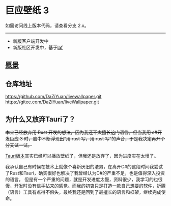 # 巨应壁纸 3

如需访问线上版本代码，请查看分支 2.x。

---

- 新版客户端开发中
- 新版社区开发中，基于[laf](https://laf.run/signup?code=y0pRFfG)  

## [愿景](./docs/0.愿景.md)

## 仓库地址

<https://github.com/DaZiYuan/livewallpaper.git>  
<https://gitee.com/DaZiYuan/liveWallpaper.git>  

## 为什么又放弃Tauri了？

~~本来已经放弃用 Rust 开发的想法，因为我还不太擅长这门语言。但当我用 c#开发巨应 3 时，脑中不断浮现出“用 rust 写，用 rust 写”的声音，于是我决定再开个分支试一试。~~

[Tauri版本](https://github.com/DaZiYuan/livewallpaper/tree/archive/v3.x-rs-next)其实已经可以播放壁纸了，但我还是放弃了，因为进度实在太慢了。  

我承认自己有时候在技术上就像个喜新厌旧的渣男，在离开C#的这段时间我尝试了Rust和Tauri，确实很好也解决了我曾经认为C#的严重不足，也是值得深入投资的语言。
但是有一个严重的问题，就是开发进度太慢，资料很少，我学习的也很慢，开发时没有信手拈来的感觉。而我的初衷只是打造一款自己想要的软件，折腾（语言）工具有点得不偿失，最终我还是回到了最擅长的语言和框架，继续完成使命。
